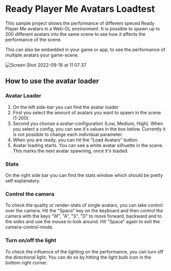 # Ready Player Me Avatars Loadtest

This sample project shows the performance of different speced Ready Player Me avatars in a Web-GL environment. It is possible to spawn up to 200 different avatars into the same scene to see how it affects the performance of the scene. 

This can also be embedded in your game or app, to see the performance of multiple avatars your game-scene.

![Screen Shot 2022-09-16 at 11 07 37](https://user-images.githubusercontent.com/42868289/190604314-6c6e9b0b-cb2a-4b57-ba55-56d1c2292788.png)

## How to use the avatar loader

### Avatar Loader

1. On the left side-bar you can find the avatar loader
2. First you select the amount of avatars you want to spawn in the scene (1-200).
3. Second you choose a avatar-configuration (Low, Medium, High). When you select a config, you can see it's values in the box below. Currently it is not possible to change each individual parameter.
4. When you are ready, you can hit the "Load Avatars" button.
5. Avatar loading starts. You can see a white avatar silhuette in the scene. This marks the next avatar spawning, once it's loaded.

### Stats

On the right side bar you can find the stats window which should be pretty self explanatory.

### Control the camera

To check the quality or render-stats of single avatars, you can take control over the camera. Hit the "Space" key on the keyboard and then control the camera with the keys "W", "A", "S", "D" to move forward, backward and to the sides and use the mouse to look around. Hit "Space" again to exit the camera-control-mode.

### Turn on/off the light

To check the influence of the lighting on the performance, you can turn off the directional light. You can do so by hitting the light bulb icon in the bottom right corner.

